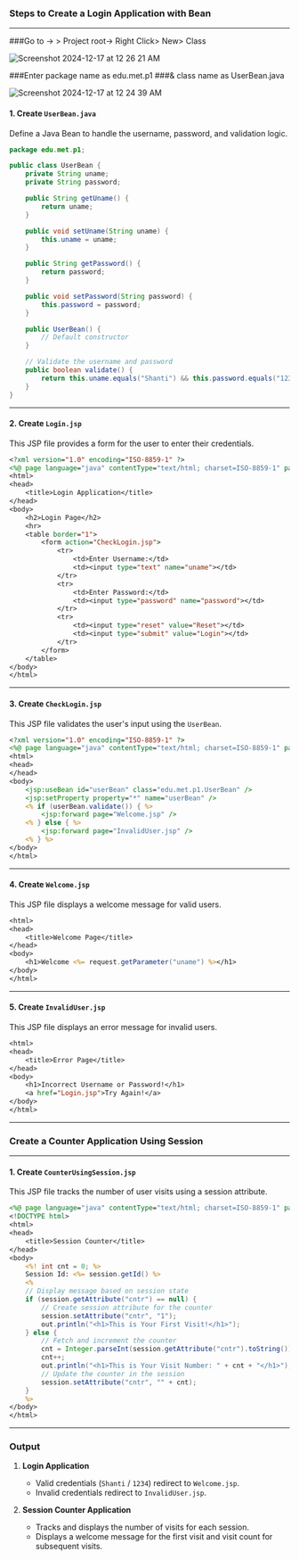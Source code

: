### Steps to Create a Login Application with Bean

---
###Go to -> > Project root-> Right Click> New> Class 

![Screenshot 2024-12-17 at 12 26 21 AM](https://github.com/user-attachments/assets/664536a5-53e0-487b-a87d-5df6815231dd)

###Enter package name as edu.met.p1
###& class name as UserBean.java

![Screenshot 2024-12-17 at 12 24 39 AM](https://github.com/user-attachments/assets/76d694fc-5844-40cd-a3dd-57f73e112e5c)

#### 1. Create `UserBean.java`

Define a Java Bean to handle the username, password, and validation logic.

```java
package edu.met.p1;

public class UserBean {
    private String uname;
    private String password;

    public String getUname() {
        return uname;
    }

    public void setUname(String uname) {
        this.uname = uname;
    }

    public String getPassword() {
        return password;
    }

    public void setPassword(String password) {
        this.password = password;
    }

    public UserBean() {
        // Default constructor
    }

    // Validate the username and password
    public boolean validate() {
        return this.uname.equals("Shanti") && this.password.equals("1234");
    }
}
```

---

#### 2. Create `Login.jsp`

This JSP file provides a form for the user to enter their credentials.

```jsp
<?xml version="1.0" encoding="ISO-8859-1" ?>
<%@ page language="java" contentType="text/html; charset=ISO-8859-1" pageEncoding="ISO-8859-1" %>
<html>
<head>
    <title>Login Application</title>
</head>
<body>
    <h2>Login Page</h2>
    <hr>
    <table border="1">
        <form action="CheckLogin.jsp">
            <tr>
                <td>Enter Username:</td>
                <td><input type="text" name="uname"></td>
            </tr>
            <tr>
                <td>Enter Password:</td>
                <td><input type="password" name="password"></td>
            </tr>
            <tr>
                <td><input type="reset" value="Reset"></td>
                <td><input type="submit" value="Login"></td>
            </tr>
        </form>
    </table>
</body>
</html>
```

---

#### 3. Create `CheckLogin.jsp`

This JSP file validates the user's input using the `UserBean`.

```jsp
<?xml version="1.0" encoding="ISO-8859-1" ?>
<%@ page language="java" contentType="text/html; charset=ISO-8859-1" pageEncoding="ISO-8859-1" %>
<html>
<head>
</head>
<body>
    <jsp:useBean id="userBean" class="edu.met.p1.UserBean" />
    <jsp:setProperty property="*" name="userBean" />
    <% if (userBean.validate()) { %>
        <jsp:forward page="Welcome.jsp" />
    <% } else { %>
        <jsp:forward page="InvalidUser.jsp" />
    <% } %>
</body>
</html>
```

---

#### 4. Create `Welcome.jsp`

This JSP file displays a welcome message for valid users.

```jsp
<html>
<head>
    <title>Welcome Page</title>
</head>
<body>
    <h1>Welcome <%= request.getParameter("uname") %></h1>
</body>
</html>
```

---

#### 5. Create `InvalidUser.jsp`

This JSP file displays an error message for invalid users.

```jsp
<html>
<head>
    <title>Error Page</title>
</head>
<body>
    <h1>Incorrect Username or Password!</h1>
    <a href="Login.jsp">Try Again!</a>
</body>
</html>
```

---

### Create a Counter Application Using Session

---

#### 1. Create `CounterUsingSession.jsp`

This JSP file tracks the number of user visits using a session attribute.

```jsp
<%@ page language="java" contentType="text/html; charset=ISO-8859-1" pageEncoding="ISO-8859-1" %>
<!DOCTYPE html>
<html>
<head>
    <title>Session Counter</title>
</head>
<body>
    <%! int cnt = 0; %>
    Session Id: <%= session.getId() %>
    <%
    // Display message based on session state
    if (session.getAttribute("cntr") == null) {
        // Create session attribute for the counter
        session.setAttribute("cntr", "1");
        out.println("<h1>This is Your First Visit!</h1>");
    } else {
        // Fetch and increment the counter
        cnt = Integer.parseInt(session.getAttribute("cntr").toString());
        cnt++;
        out.println("<h1>This is Your Visit Number: " + cnt + "</h1>");
        // Update the counter in the session
        session.setAttribute("cntr", "" + cnt);
    }
    %>
</body>
</html>
```

---

### Output

1. **Login Application**
   - Valid credentials (`Shanti` / `1234`) redirect to `Welcome.jsp`.
   - Invalid credentials redirect to `InvalidUser.jsp`.

2. **Session Counter Application**
   - Tracks and displays the number of visits for each session.
   - Displays a welcome message for the first visit and visit count for subsequent visits.
